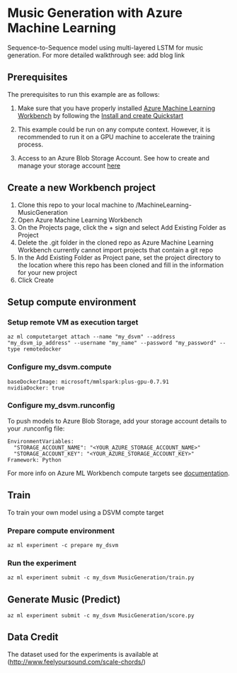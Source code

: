 
# Music Generation with Azure Machine Learning

Sequence-to-Sequence model using multi-layered LSTM for music generation. For more detailed walkthrough see: add blog link

## Prerequisites

The prerequisites to run this example are as follows:

1. Make sure that you have properly installed [Azure Machine Learning Workbench](https://docs.microsoft.com/en-us/azure/machine-learning/preview/overview-what-is-azure-ml) by following the [Install and create Quickstart](https://docs.microsoft.com/en-us/azure/machine-learning/preview/quickstart-installation)

2. This example could be run on any compute context. However, it is recommended to run it on a GPU machine to accelerate the training process.

3. Access to an Azure Blob Storage Account. See how to create and manage your storage account [here](https://docs.microsoft.com/en-us/azure/storage/common/storage-create-storage-account?toc=%2fazure%2fstorage%2fblobs%2ftoc.json)

## Create a new Workbench project

1. Clone this repo to your local machine to /MachineLearning-MusicGeneration
2. Open Azure Machine Learning Workbench
3. On the Projects page, click the + sign and select Add Existing Folder as Project
4. Delete the .git folder in the cloned repo as Azure Machine Learning Workbench currently cannot import projects that contain a git repo
4. In the Add Existing Folder as Project pane, set the project directory to the location where this repo has been cloned and fill in the information for your new project
5. Click Create

## Setup compute environment

### Setup remote VM as execution target
```
az ml computetarget attach --name "my_dsvm" --address "my_dsvm_ip_address" --username "my_name" --password "my_password" --type remotedocker
```
### Configure my_dsvm.compute
```
baseDockerImage: microsoft/mmlspark:plus-gpu-0.7.91
nvidiaDocker: true
```
### Configure my_dsvm.runconfig
To push models to Azure Blob Storage, add your storage account details to your .runconfig file:

```
EnvironmentVariables:
  "STORAGE_ACCOUNT_NAME": "<YOUR_AZURE_STORAGE_ACCOUNT_NAME>"
  "STORAGE_ACCOUNT_KEY": "<YOUR_AZURE_STORAGE_ACCOUNT_KEY>"
Framework: Python
```

For more info on Azure ML Workbench compute targets see [documentation](https://docs.microsoft.com/en-us/azure/machine-learning/preview/how-to-create-dsvm-hdi).

## Train

To train your own model using a DSVM compte target

### Prepare compute environment

```
az ml experiment -c prepare my_dsvm
```

### Run the experiment

```
az ml experiment submit -c my_dsvm MusicGeneration/train.py
```

## Generate Music (Predict)

```
az ml experiment submit -c my_dsvm MusicGeneration/score.py
```

## Data Credit

The dataset used for the experiments is available at (http://www.feelyoursound.com/scale-chords/)
